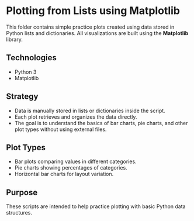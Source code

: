 # Plotting from Lists using Matplotlib

This folder contains simple practice plots created using data stored in Python 
lists and dictionaries. All visualizations are built using the **Matplotlib** library.

## Technologies
- Python 3
- Matplotlib

## Strategy
- Data is manually stored in lists or dictionaries inside the script.
- Each plot retrieves and organizes the data directly.
- The goal is to understand the basics of bar charts, pie charts, and other 
plot types without using external files.

## Plot Types
- Bar plots comparing values in different categories.
- Pie charts showing percentages of categories.
- Horizontal bar charts for layout variation.

## Purpose
These scripts are intended to help practice plotting with basic Python data structures.
